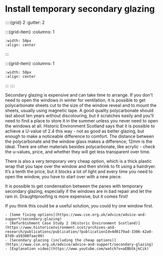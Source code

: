 # Install temporary secondary glazing


::::{grid} 2
:gutter: 2

:::{grid-item}
:columns: 1
```{image} ../images/cost-2.jpg
:width: 50px
:align: center
```
:::

:::{grid-item}
:columns: 1 
```{image} ../images/2-star.jpg
:width: 50px
:align: center
```
:::
::::

Secondary glazing is expensive and can take time to arrange.  If you don't need to open the windows in winter for ventilation, it is possible to get polycarbonate sheets cut to the size of the window reveal and to mount the sheets, usually using magnetic tape.   A good quality polycarbonate should last about ten years without discolouring, but it scratches easily and you'll need to find a place to store it in the summer unless you never need to open the windows at all.  Historic Environment Scotland says that it is possible to achieve a U-value of 2.4 this way - not as good as better glazing, but enough to make a noticeable difference to comfort.   The distance between the polycarbonate and the window glass makes a difference; 12mm is the ideal.  There are other materials besides polycarbonate, like acrylic - check the u-values, price, and whether they will get less transparent over time.

There is also a very temporary very cheap option, which is a thick plastic wrap that you tape over the window and then shrink to fit using a hairdryer.   It’s a tenth the price, but it blocks a lot of light and every time you need to open the window, you have to start over with a new piece.  

It is possible to get condensation between the panes with temporary secondary glazing, especially if the windows are in bad repair and let the rain in.  Draughtproofing is more expensive, but it comes first!  

If you think this could be a useful solution, you could try one window first.   


```{admonition} More information
- [Some fixing options](https://www.cse.org.uk/advice/advice-and-support/secondary-glazing)
- [Refurbishment Case Study 2 (Historic Environment Scotland)](https://www.historicenvironment.scot/archives-and-research/publications/publication/?publicationId=4d0179ad-3306-42a0-87d8-a59300faac09)
- [Secondary glazing (including the cheap options)](https://www.cse.org.uk/advice/advice-and-support/secondary-glazing)
- [Explanation video](https://www.youtube.com/watch?v=aEBbSkjkCik)
```
